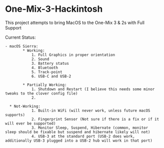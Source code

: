 # One-Mix-3-Hackintosh
This project attempts to bring MacOS to the One-Mix 3 &amp; 2s with Full Support

Current Status: 
		
    - macOS Sierra: 
			* Working: 
				1. Full Graphics in proper orientation
				2. Sound
				3. Battery status
				4. Bluetooth
				5. Track-point
				6. USB-C and USB-2
       
			* Partially Working:
				1. Shutdown and Restart (I believe this needs some minor tweaks to the clover config file)
				2.
					
      * Not-Working:
				1. Built-in WiFi (will never work, unless future macOS supports)
				2. Fingerprint Sensor (Not sure if there is a fix or if it will ever be supported)
				3. Monitor Sleep, Suspend, Hibernate (common, monitor sleep should be fixable but suspend and hibernate likely will not)
				4. USB-3 at the standard port (USB-2 does work, additionally USB-3 plugged into a USB-2 hub will work in that port)
							
